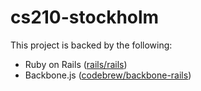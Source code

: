 cs210-stockholm
===============

This project is backed by the following:

* Ruby on Rails ([rails/rails](https://github.com/rails/rails))
* Backbone.js ([codebrew/backbone-rails](https://github.com/codebrew/backbone-rails))